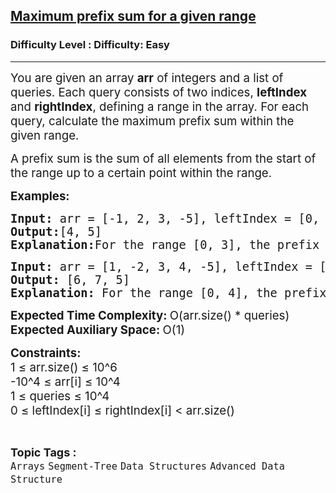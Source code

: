 <h2><a href="https://www.geeksforgeeks.org/problems/maximum-prefix-sum-for-a-given-range0227/1?page=5&sortBy=latest">Maximum prefix sum for a given range</a></h2><h3>Difficulty Level : Difficulty: Easy</h3><hr><div class="problems_problem_content__Xm_eO"><p class="whitespace-pre-wrap break-words"><span style="font-size: 14pt;">You are given an array <strong>arr</strong> of integers and a list of queries. Each query consists of two indices, <strong>leftIndex</strong> and <strong>rightIndex</strong>, defining a range in the array. For each query, calculate the maximum prefix sum within the given range.</span></p>
<p class="whitespace-pre-wrap break-words"><span style="font-size: 14pt;">A prefix sum is the sum of all elements from the start of the range up to a certain point within the range.</span></p>
<p class="whitespace-pre-wrap break-words"><span style="font-size: 14pt;"><strong>Examples:</strong></span></p>
<pre class="whitespace-pre-wrap break-words"><span style="font-size: 14pt;"><strong>Input:</strong> arr = [-1, 2, 3, -5], leftIndex = [0, 1], rightIndex = [3, 3]<br></span><span style="font-size: 14pt;"><strong>Output:</strong>[4, 5]<br></span><span style="font-size: 14pt;"><strong>Explanation:</strong>For the range [0, 3], the prefix sums are [-1, 1, 4, -1]. The maximum is 4. For the range [1, 3], the prefix sums are [2, 5, 0]. The maximum is 5.</span></pre>
<pre class="whitespace-pre-wrap break-words"><span style="font-size: 14pt;"><strong>Input:</strong> arr = [1, -2, 3, 4, -5], leftIndex = [0, 2, 1], rightIndex = [4, 3, 3]</span><br><span style="font-size: 14pt;"><strong>Output: </strong>[6, 7, 5]</span><br><span style="font-size: 14pt;"><strong>Explanation: </strong>For the range [0, 4], the prefix sums are [1, -1, 2, 6, 1]. The maximum is 6. For the range [2, 3], the prefix sums are [3, 7]. The maximum is 7. For the range [1, 3], the prefix sums are [-2, 1, 5]. The maximum is 5.</span></pre>
<p class="whitespace-pre-wrap break-words"><span style="font-size: 14pt;"><strong>Expected Time Complexity: </strong>O(arr.size() * queries)<br></span><span style="font-size: 14pt;"><strong>Expected Auxiliary Space: </strong>O(1)</span></p>
<p class="whitespace-pre-wrap break-words"><span style="font-size: 14pt;"><strong>Constraints:<br></strong></span><span style="font-size: 14pt;">1 ≤ arr.size() ≤ 10^6<br></span><span style="font-size: 14pt;">-10^4 ≤ arr[i] ≤ 10^4<br></span><span style="font-size: 14pt;">1 ≤ queries ≤ 10^4<br></span><span style="font-size: 14pt;">0 ≤ leftIndex[i] ≤ rightIndex[i] &lt; arr.size()</span></p></div><br><p><span style=font-size:18px><strong>Topic Tags : </strong><br><code>Arrays</code>&nbsp;<code>Segment-Tree</code>&nbsp;<code>Data Structures</code>&nbsp;<code>Advanced Data Structure</code>&nbsp;